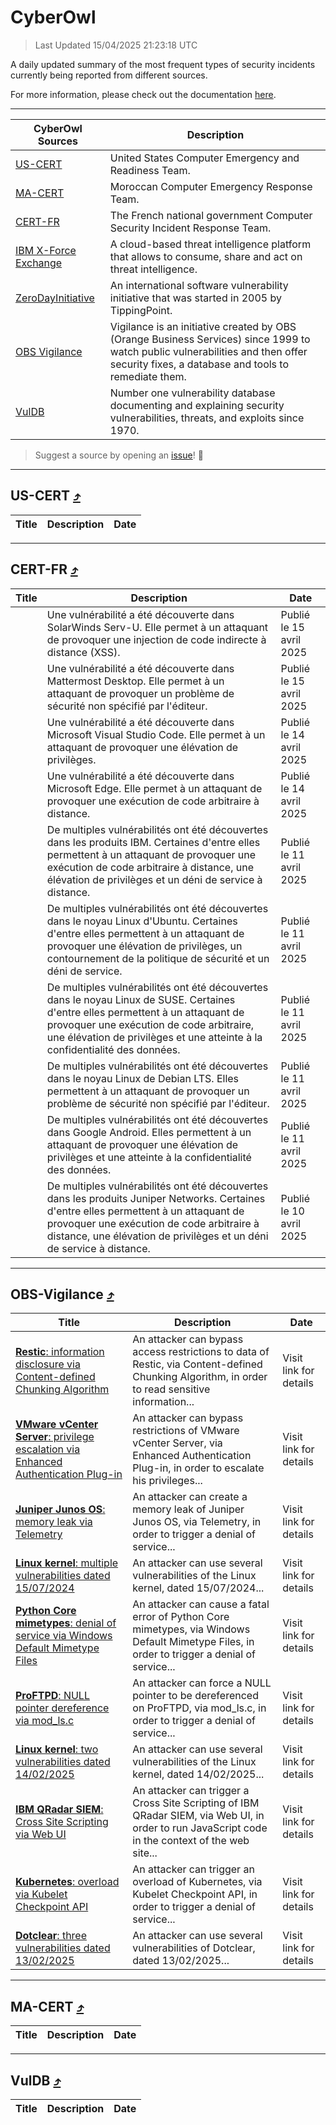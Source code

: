 
 <div id='top'></div>

# CyberOwl

 > Last Updated 15/04/2025 21:23:18 UTC
 
 A daily updated summary of the most frequent types of security incidents currently being reported from different sources.
 
 For more information, please check out the documentation [here](./docs/README.md).
 
 ---
 |CyberOwl Sources|Description|
 |---|---|
 |[US-CERT](#us-cert-arrow_heading_up)|United States Computer Emergency and Readiness Team.|
 |[MA-CERT](#ma-cert-arrow_heading_up)|Moroccan Computer Emergency Response Team.|
 |[CERT-FR](#cert-fr-arrow_heading_up)|The French national government Computer Security Incident Response Team.|
 |[IBM X-Force Exchange](#ibmcloud-arrow_heading_up)|A cloud-based threat intelligence platform that allows to consume, share and act on threat intelligence.|
 |[ZeroDayInitiative](#zerodayinitiative-arrow_heading_up)|An international software vulnerability initiative that was started in 2005 by TippingPoint.|
 |[OBS Vigilance](#obs-vigilance-arrow_heading_up)|Vigilance is an initiative created by OBS (Orange Business Services) since 1999 to watch public vulnerabilities and then offer security fixes, a database and tools to remediate them.|
 |[VulDB](#vuldb-arrow_heading_up)|Number one vulnerability database documenting and explaining security vulnerabilities, threats, and exploits since 1970.|
 
 > Suggest a source by opening an [issue](https://github.com/karimhabush/cyberowl/issues)! :raised_hands:
 ---

## US-CERT [:arrow_heading_up:](#cyberowl)

 |Title|Description|Date|
 |---|---|---|
 
 ---

## CERT-FR [:arrow_heading_up:](#cyberowl)

 |Title|Description|Date|
 |---|---|---|
 |[](https://www.cert.ssi.gouv.fr/avis/CERTFR-2025-AVI-0313/)|Une vulnérabilité a été découverte dans SolarWinds Serv-U. Elle permet à un attaquant de provoquer une injection de code indirecte à distance (XSS).|Publié le 15 avril 2025|
 |[](https://www.cert.ssi.gouv.fr/avis/CERTFR-2025-AVI-0312/)|Une vulnérabilité a été découverte dans Mattermost Desktop. Elle permet à un attaquant de provoquer un problème de sécurité non spécifié par l'éditeur.|Publié le 15 avril 2025|
 |[](https://www.cert.ssi.gouv.fr/avis/CERTFR-2025-AVI-0311/)|Une vulnérabilité a été découverte dans Microsoft Visual Studio Code. Elle permet à un attaquant de provoquer une élévation de privilèges.|Publié le 14 avril 2025|
 |[](https://www.cert.ssi.gouv.fr/avis/CERTFR-2025-AVI-0310/)|Une vulnérabilité a été découverte dans Microsoft Edge. Elle permet à un attaquant de provoquer une exécution de code arbitraire à distance.|Publié le 14 avril 2025|
 |[](https://www.cert.ssi.gouv.fr/avis/CERTFR-2025-AVI-0309/)|De multiples vulnérabilités ont été découvertes dans les produits IBM. Certaines d'entre elles permettent à un attaquant de provoquer une exécution de code arbitraire à distance, une élévation de privilèges et un déni de service à distance.|Publié le 11 avril 2025|
 |[](https://www.cert.ssi.gouv.fr/avis/CERTFR-2025-AVI-0308/)|De multiples vulnérabilités ont été découvertes dans le noyau Linux d'Ubuntu. Certaines d'entre elles permettent à un attaquant de provoquer une élévation de privilèges, un contournement de la politique de sécurité et un déni de service.|Publié le 11 avril 2025|
 |[](https://www.cert.ssi.gouv.fr/avis/CERTFR-2025-AVI-0307/)|De multiples vulnérabilités ont été découvertes dans le noyau Linux de SUSE. Certaines d'entre elles permettent à un attaquant de provoquer une exécution de code arbitraire, une élévation de privilèges et une atteinte à la confidentialité des données.|Publié le 11 avril 2025|
 |[](https://www.cert.ssi.gouv.fr/avis/CERTFR-2025-AVI-0306/)|De multiples vulnérabilités ont été découvertes dans le noyau Linux de Debian LTS. Elles permettent à un attaquant de provoquer un problème de sécurité non spécifié par l'éditeur.|Publié le 11 avril 2025|
 |[](https://www.cert.ssi.gouv.fr/avis/CERTFR-2025-AVI-0305/)|De multiples vulnérabilités ont été découvertes dans Google Android. Elles permettent à un attaquant de provoquer une élévation de privilèges et une atteinte à la confidentialité des données.|Publié le 11 avril 2025|
 |[](https://www.cert.ssi.gouv.fr/avis/CERTFR-2025-AVI-0304/)|De multiples vulnérabilités ont été découvertes dans les produits Juniper Networks. Certaines d'entre elles permettent à un attaquant de provoquer une exécution de code arbitraire à distance, une élévation de privilèges et un déni de service à distance.|Publié le 10 avril 2025|
 
 ---

## OBS-Vigilance [:arrow_heading_up:](#cyberowl)

 |Title|Description|Date|
 |---|---|---|
 |[<a href="https://vigilance.fr/vulnerability/Restic-information-disclosure-via-Content-defined-Chunking-Algorithm-46706" class="noirorange"><b>Restic</b>: information disclosure via Content-defined Chunking Algorithm</a>](https://vigilance.fr/vulnerability/Restic-information-disclosure-via-Content-defined-Chunking-Algorithm-46706)|An attacker can bypass access restrictions to data of Restic, via Content-defined Chunking Algorithm, in order to read sensitive information...|Visit link for details|
 |[<a href="https://vigilance.fr/vulnerability/VMware-vCenter-Server-privilege-escalation-via-Enhanced-Authentication-Plug-in-44746" class="noirorange"><b>VMware vCenter Server</b>: privilege escalation via Enhanced Authentication Plug-in</a>](https://vigilance.fr/vulnerability/VMware-vCenter-Server-privilege-escalation-via-Enhanced-Authentication-Plug-in-44746)|An attacker can bypass restrictions of VMware vCenter Server, via Enhanced Authentication Plug-in, in order to escalate his privileges...|Visit link for details|
 |[<a href="https://vigilance.fr/vulnerability/Juniper-Junos-OS-memory-leak-via-Telemetry-44745" class="noirorange"><b>Juniper Junos OS</b>: memory leak via Telemetry</a>](https://vigilance.fr/vulnerability/Juniper-Junos-OS-memory-leak-via-Telemetry-44745)|An attacker can create a memory leak of Juniper Junos OS, via Telemetry, in order to trigger a denial of service...|Visit link for details|
 |[<a href="https://vigilance.fr/vulnerability/Linux-kernel-multiple-vulnerabilities-dated-15-07-2024-44742" class="noirorange"><b>Linux kernel</b>: multiple vulnerabilities dated 15/07/2024</a>](https://vigilance.fr/vulnerability/Linux-kernel-multiple-vulnerabilities-dated-15-07-2024-44742)|An attacker can use several vulnerabilities of the Linux kernel, dated 15/07/2024...|Visit link for details|
 |[<a href="https://vigilance.fr/vulnerability/Python-Core-mimetypes-denial-of-service-via-Windows-Default-Mimetype-Files-46395" class="noirorange"><b>Python Core mimetypes</b>: denial of service via Windows Default Mimetype Files</a>](https://vigilance.fr/vulnerability/Python-Core-mimetypes-denial-of-service-via-Windows-Default-Mimetype-Files-46395)|An attacker can cause a fatal error of Python Core mimetypes, via Windows Default Mimetype Files, in order to trigger a denial of service...|Visit link for details|
 |[<a href="https://vigilance.fr/vulnerability/ProFTPD-NULL-pointer-dereference-via-mod-ls-c-46393" class="noirorange"><b>ProFTPD</b>: NULL pointer dereference via mod_ls.c</a>](https://vigilance.fr/vulnerability/ProFTPD-NULL-pointer-dereference-via-mod-ls-c-46393)|An attacker can force a NULL pointer to be dereferenced on ProFTPD, via mod_ls.c, in order to trigger a denial of service...|Visit link for details|
 |[<a href="https://vigilance.fr/vulnerability/Linux-kernel-two-vulnerabilities-dated-14-02-2025-46392" class="noirorange"><b>Linux kernel</b>: two vulnerabilities dated 14/02/2025</a>](https://vigilance.fr/vulnerability/Linux-kernel-two-vulnerabilities-dated-14-02-2025-46392)|An attacker can use several vulnerabilities of the Linux kernel, dated 14/02/2025...|Visit link for details|
 |[<a href="https://vigilance.fr/vulnerability/IBM-QRadar-SIEM-Cross-Site-Scripting-via-Web-UI-46391" class="noirorange"><b>IBM QRadar SIEM</b>: Cross Site Scripting via Web UI</a>](https://vigilance.fr/vulnerability/IBM-QRadar-SIEM-Cross-Site-Scripting-via-Web-UI-46391)|An attacker can trigger a Cross Site Scripting of IBM QRadar SIEM, via Web UI, in order to run JavaScript code in the context of the web site...|Visit link for details|
 |[<a href="https://vigilance.fr/vulnerability/Kubernetes-overload-via-Kubelet-Checkpoint-API-46389" class="noirorange"><b>Kubernetes</b>: overload via Kubelet Checkpoint API</a>](https://vigilance.fr/vulnerability/Kubernetes-overload-via-Kubelet-Checkpoint-API-46389)|An attacker can trigger an overload of Kubernetes, via Kubelet Checkpoint API, in order to trigger a denial of service...|Visit link for details|
 |[<a href="https://vigilance.fr/vulnerability/Dotclear-three-vulnerabilities-dated-13-02-2025-46388" class="noirorange"><b>Dotclear</b>: three vulnerabilities dated 13/02/2025</a>](https://vigilance.fr/vulnerability/Dotclear-three-vulnerabilities-dated-13-02-2025-46388)|An attacker can use several vulnerabilities of Dotclear, dated 13/02/2025...|Visit link for details|
 
 ---

## MA-CERT [:arrow_heading_up:](#cyberowl)

 |Title|Description|Date|
 |---|---|---|
 
 ---

## VulDB [:arrow_heading_up:](#cyberowl)

 |Title|Description|Date|
 |---|---|---|
 
